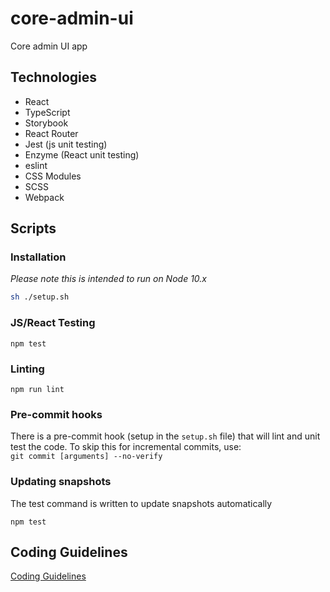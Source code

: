 # core-admin-ui

Core admin UI app

## Technologies

- React
- TypeScript
- Storybook
- React Router
- Jest (js unit testing)
- Enzyme (React unit testing)
- eslint
- CSS Modules
- SCSS
- Webpack

## Scripts

### Installation

_Please note this is intended to run on Node 10.x_

```bash
sh ./setup.sh
```

### JS/React Testing

`npm test`

### Linting

`npm run lint`

### Pre-commit hooks

There is a pre-commit hook (setup in the `setup.sh` file) that will lint and unit test the code. To skip this for incremental commits, use:<br>
`git commit [arguments] --no-verify`

### Updating snapshots

The test command is written to update snapshots automatically

`npm test`

## Coding Guidelines

[Coding Guidelines](/coding-guidelines.md)
